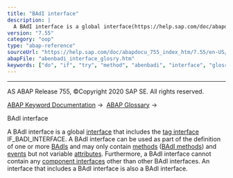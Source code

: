 ```yaml
---
title: "BAdI interface"
description: |
  A BAdI interface is a global interface(https://help.sap.com/doc/abapdocu_755_index_htm/7.55/en-US/abenoo_intf_glosry.htm 'Glossary Entry') that includes the tag interface(https://help.sap.com/doc/abapdocu_755_index_htm/7.55/en-US/abentag_interface_glosry.htm 'Glossary Entry') IF_BADI_INTERFACE
version: "7.55"
category: "oop"
type: "abap-reference"
sourceUrl: "https://help.sap.com/doc/abapdocu_755_index_htm/7.55/en-US/abenbadi_interface_glosry.htm"
abapFile: "abenbadi_interface_glosry.htm"
keywords: ["do", "if", "try", "method", "abenbadi", "interface", "glosry"]
---
```


* * *

AS ABAP Release 755, ©Copyright 2020 SAP SE. All rights reserved.

[ABAP Keyword Documentation](https://help.sap.com/doc/abapdocu_755_index_htm/7.55/en-US/abenabap.htm) →  [ABAP Glossary](https://help.sap.com/doc/abapdocu_755_index_htm/7.55/en-US/abenabap_glossary.htm) → 

BAdI interface

A BAdI interface is a global [interface](https://help.sap.com/doc/abapdocu_755_index_htm/7.55/en-US/abenoo_intf_glosry.htm "Glossary Entry") that includes the [tag interface](https://help.sap.com/doc/abapdocu_755_index_htm/7.55/en-US/abentag_interface_glosry.htm "Glossary Entry") IF\_BADI\_INTERFACE. A BAdI interface can be used as part of the definition of one or more [BAdIs](https://help.sap.com/doc/abapdocu_755_index_htm/7.55/en-US/abenbadi_glosry.htm "Glossary Entry") and may only contain [methods](https://help.sap.com/doc/abapdocu_755_index_htm/7.55/en-US/abenmethod_glosry.htm "Glossary Entry") ([BAdI methods](https://help.sap.com/doc/abapdocu_755_index_htm/7.55/en-US/abenbadi_method_glosry.htm "Glossary Entry")) and [events](https://help.sap.com/doc/abapdocu_755_index_htm/7.55/en-US/abenevent_glosry.htm "Glossary Entry") but not variable [attributes](https://help.sap.com/doc/abapdocu_755_index_htm/7.55/en-US/abenattribute_glosry.htm "Glossary Entry"). Furthermore, a BAdI interface cannot contain any [component interfaces](https://help.sap.com/doc/abapdocu_755_index_htm/7.55/en-US/abencomponent_interface_glosry.htm "Glossary Entry") other than other BAdI interfaces. An interface that includes a BAdI interface is also a BAdI interface.